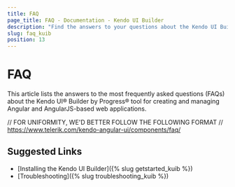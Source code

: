 ```yaml
---
title: FAQ
page_title: FAQ - Documentation - Kendo UI Builder
description: "Find the answers to your questions about the Kendo UI Builder tool for creating and managing Angular and AngularJS-based web applications."
slug: faq_kuib
position: 13
---
```


# FAQ

This article lists the answers to the most frequently asked questions (FAQs) about the Kendo UI® Builder by Progress® tool for creating and managing Angular and AngularJS-based web applications.

// FOR UNIFORMITY, WE'D BETTER FOLLOW THE FOLLOWING FORMAT
// https://www.telerik.com/kendo-angular-ui/components/faq/

## Suggested Links

* [Installing the Kendo UI Builder]({% slug getstarted_kuib %})
* [Troubleshooting]({% slug troubleshooting_kuib %})
